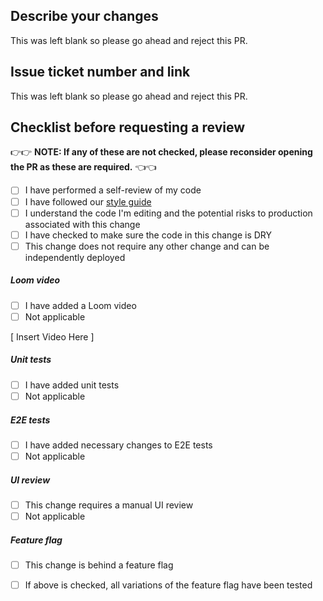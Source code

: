 ## Describe your changes

This was left blank so please go ahead and reject this PR.

## Issue ticket number and link

This was left blank so please go ahead and reject this PR.

## Checklist before requesting a review

👉👉 **NOTE: If any of these are not checked, please reconsider opening the PR as these are required.** 👈👈 

- [ ] I have performed a self-review of my code
- [ ] I have followed our [style guide](https://google.github.io/styleguide/jsguide.html) 
- [ ] I understand the code I'm editing and the potential risks to production associated with this change
- [ ] I have checked to make sure the code in this change is DRY
- [ ] This change does not require any other change and can be independently deployed

##### Loom video
- [ ] I have added a Loom video
- [ ] Not applicable

[ Insert Video Here ]

##### Unit tests 
- [ ] I have added unit tests
- [ ] Not applicable

##### E2E tests
- [ ] I have added necessary changes to E2E tests
- [ ] Not applicable

##### UI review
- [ ] This change requires a manual UI review
- [ ] Not applicable

##### Feature flag
- [ ] This change is behind a feature flag
- [ ] If above is checked, all variations of the feature flag have been tested 

